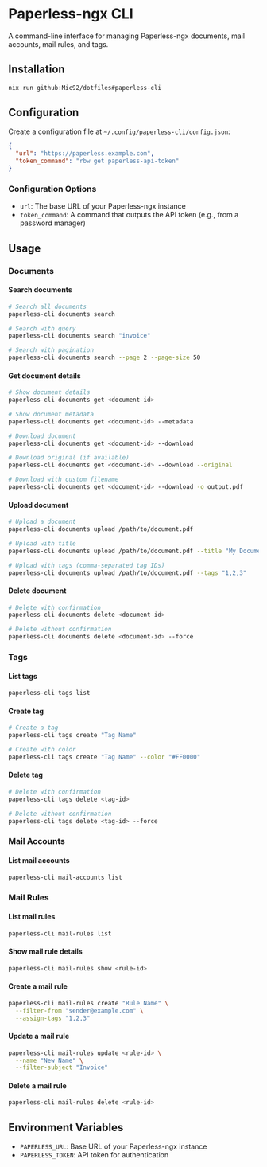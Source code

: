 # Paperless-ngx CLI

A command-line interface for managing Paperless-ngx documents, mail accounts,
mail rules, and tags.

## Installation

```bash
nix run github:Mic92/dotfiles#paperless-cli
```

## Configuration

Create a configuration file at `~/.config/paperless-cli/config.json`:

```json
{
  "url": "https://paperless.example.com",
  "token_command": "rbw get paperless-api-token"
}
```

### Configuration Options

- `url`: The base URL of your Paperless-ngx instance
- `token_command`: A command that outputs the API token (e.g., from a password
  manager)

## Usage

### Documents

#### Search documents

```bash
# Search all documents
paperless-cli documents search

# Search with query
paperless-cli documents search "invoice"

# Search with pagination
paperless-cli documents search --page 2 --page-size 50
```

#### Get document details

```bash
# Show document details
paperless-cli documents get <document-id>

# Show document metadata
paperless-cli documents get <document-id> --metadata

# Download document
paperless-cli documents get <document-id> --download

# Download original (if available)
paperless-cli documents get <document-id> --download --original

# Download with custom filename
paperless-cli documents get <document-id> --download -o output.pdf
```

#### Upload document

```bash
# Upload a document
paperless-cli documents upload /path/to/document.pdf

# Upload with title
paperless-cli documents upload /path/to/document.pdf --title "My Document"

# Upload with tags (comma-separated tag IDs)
paperless-cli documents upload /path/to/document.pdf --tags "1,2,3"
```

#### Delete document

```bash
# Delete with confirmation
paperless-cli documents delete <document-id>

# Delete without confirmation
paperless-cli documents delete <document-id> --force
```

### Tags

#### List tags

```bash
paperless-cli tags list
```

#### Create tag

```bash
# Create a tag
paperless-cli tags create "Tag Name"

# Create with color
paperless-cli tags create "Tag Name" --color "#FF0000"
```

#### Delete tag

```bash
# Delete with confirmation
paperless-cli tags delete <tag-id>

# Delete without confirmation
paperless-cli tags delete <tag-id> --force
```

### Mail Accounts

#### List mail accounts

```bash
paperless-cli mail-accounts list
```

### Mail Rules

#### List mail rules

```bash
paperless-cli mail-rules list
```

#### Show mail rule details

```bash
paperless-cli mail-rules show <rule-id>
```

#### Create a mail rule

```bash
paperless-cli mail-rules create "Rule Name" \
  --filter-from "sender@example.com" \
  --assign-tags "1,2,3"
```

#### Update a mail rule

```bash
paperless-cli mail-rules update <rule-id> \
  --name "New Name" \
  --filter-subject "Invoice"
```

#### Delete a mail rule

```bash
paperless-cli mail-rules delete <rule-id>
```

## Environment Variables

- `PAPERLESS_URL`: Base URL of your Paperless-ngx instance
- `PAPERLESS_TOKEN`: API token for authentication
